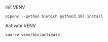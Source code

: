 Init VENV
```
pipenv --python $(which python3.10) install
```

Activate VENV
```
source venv/bin/activate
```
